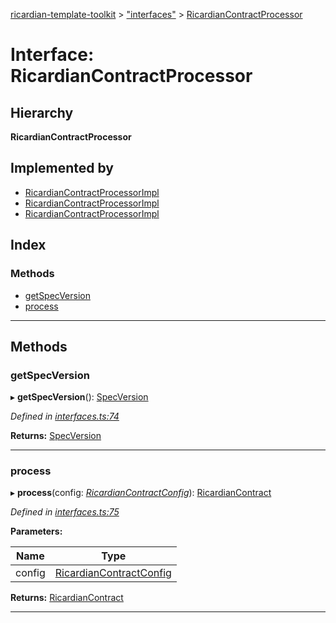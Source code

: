 [ricardian-template-toolkit](../README.md) > ["interfaces"](../modules/_interfaces_.md) > [RicardianContractProcessor](../interfaces/_interfaces_.ricardiancontractprocessor.md)

# Interface: RicardianContractProcessor

## Hierarchy

**RicardianContractProcessor**

## Implemented by

* [RicardianContractProcessorImpl](../classes/_specversions_v0_0_ricardiancontractprocessorimpl_.ricardiancontractprocessorimpl.md)
* [RicardianContractProcessorImpl](../classes/_specversions_v0_1_ricardiancontractprocessorimpl_.ricardiancontractprocessorimpl.md)
* [RicardianContractProcessorImpl](../classes/_specversions_v0_2_ricardiancontractprocessorimpl_.ricardiancontractprocessorimpl.md)

## Index

### Methods

* [getSpecVersion](_interfaces_.ricardiancontractprocessor.md#getspecversion)
* [process](_interfaces_.ricardiancontractprocessor.md#process)

---

## Methods

<a id="getspecversion"></a>

###  getSpecVersion

▸ **getSpecVersion**(): [SpecVersion](_interfaces_.specversion.md)

*Defined in [interfaces.ts:74](https://github.com/EOSIO/ricardian-template-toolkit/blob/ae088d5/src/interfaces.ts#L74)*

**Returns:** [SpecVersion](_interfaces_.specversion.md)

___
<a id="process"></a>

###  process

▸ **process**(config: *[RicardianContractConfig](_interfaces_.ricardiancontractconfig.md)*): [RicardianContract](_interfaces_.ricardiancontract.md)

*Defined in [interfaces.ts:75](https://github.com/EOSIO/ricardian-template-toolkit/blob/ae088d5/src/interfaces.ts#L75)*

**Parameters:**

| Name | Type |
| ------ | ------ |
| config | [RicardianContractConfig](_interfaces_.ricardiancontractconfig.md) |

**Returns:** [RicardianContract](_interfaces_.ricardiancontract.md)

___


